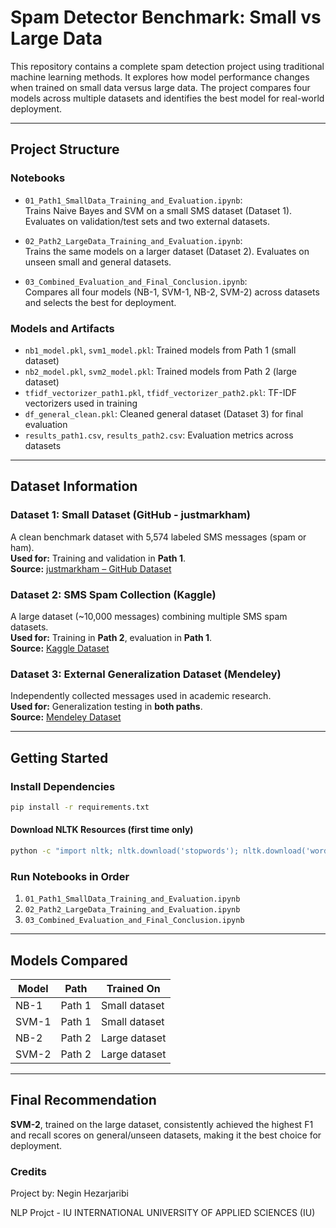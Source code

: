 # Spam Detector Benchmark: Small vs Large Data

This repository contains a complete spam detection project using traditional machine learning methods. It explores how model performance changes when trained on small data versus large data. The project compares four models across multiple datasets and identifies the best model for real-world deployment.

---

## Project Structure

### Notebooks
- `01_Path1_SmallData_Training_and_Evaluation.ipynb`:  
  Trains Naive Bayes and SVM on a small SMS dataset (Dataset 1). Evaluates on validation/test sets and two external datasets.
  
- `02_Path2_LargeData_Training_and_Evaluation.ipynb`:  
  Trains the same models on a larger dataset (Dataset 2). Evaluates on unseen small and general datasets.
  
- `03_Combined_Evaluation_and_Final_Conclusion.ipynb`:  
  Compares all four models (NB-1, SVM-1, NB-2, SVM-2) across datasets and selects the best for deployment.

### Models and Artifacts
- `nb1_model.pkl`, `svm1_model.pkl`: Trained models from Path 1 (small dataset)  
- `nb2_model.pkl`, `svm2_model.pkl`: Trained models from Path 2 (large dataset)  
- `tfidf_vectorizer_path1.pkl`, `tfidf_vectorizer_path2.pkl`: TF-IDF vectorizers used in training  
- `df_general_clean.pkl`: Cleaned general dataset (Dataset 3) for final evaluation  
- `results_path1.csv`, `results_path2.csv`: Evaluation metrics across datasets  

---

## Dataset Information

### Dataset 1: Small Dataset (GitHub - justmarkham)  
A clean benchmark dataset with 5,574 labeled SMS messages (spam or ham).  
**Used for:** Training and validation in **Path 1**.  
**Source:** [justmarkham – GitHub Dataset](https://github.com/justmarkham/DAT8/blob/master/data/sms.tsv)

### Dataset 2: SMS Spam Collection (Kaggle)  
A large dataset (~10,000 messages) combining multiple SMS spam datasets.  
**Used for:** Training in **Path 2**, evaluation in **Path 1**.  
**Source:** [Kaggle Dataset](https://www.kaggle.com/datasets/tinu10kumar/sms-spam-dataset)

### Dataset 3: External Generalization Dataset (Mendeley)  
Independently collected messages used in academic research.  
**Used for:** Generalization testing in **both paths**.  
**Source:** [Mendeley Dataset](https://data.mendeley.com/datasets/f45bkkt8pr/1)

---

## Getting Started

### Install Dependencies

```bash
pip install -r requirements.txt
```

#### Download NLTK Resources (first time only)

```bash
python -c "import nltk; nltk.download('stopwords'); nltk.download('wordnet'); nltk.download('omw-1.4')"

```

### Run Notebooks in Order

1. `01_Path1_SmallData_Training_and_Evaluation.ipynb`  
2. `02_Path2_LargeData_Training_and_Evaluation.ipynb`  
3. `03_Combined_Evaluation_and_Final_Conclusion.ipynb`  

---

## Models Compared

| Model  | Path   | Trained On     |
|--------|--------|----------------|
| NB-1   | Path 1 | Small dataset  |
| SVM-1  | Path 1 | Small dataset  |
| NB-2   | Path 2 | Large dataset  |
| SVM-2  | Path 2 | Large dataset  |

---

## Final Recommendation

**SVM-2**, trained on the large dataset, consistently achieved the highest F1 and recall scores on general/unseen datasets, making it the best choice for deployment.


### Credits

Project by: Negin Hezarjaribi

NLP Projct - IU INTERNATIONAL UNIVERSITY OF APPLIED SCIENCES (IU)
